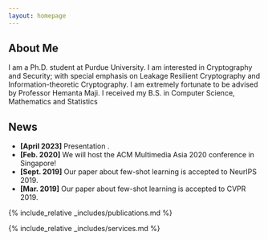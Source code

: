 ```yaml
---
layout: homepage
---
```


## About Me

I am a Ph.D. student at Purdue University. I am interested in Cryptography and Security; with special emphasis on Leakage Resilient Cryptography and Information-theoretic Cryptography. I am extremely fortunate to be advised by Professor Hemanta Maji. I received my B.S. in Computer Science, Mathematics and Statistics

<!-- ## Research Interests -->

<!-- - **Cryptography:** image recognition, image generation, video captioning -->
<!-- - **Machine Learning:** meta-learning, incremental learning, transfer learning -->

## News

- **[April 2023]** Presentation .
- **[Feb. 2020]** We will host the ACM Multimedia Asia 2020 conference in Singapore!
- **[Sept. 2019]** Our paper about few-shot learning is accepted to NeurIPS 2019.
- **[Mar. 2019]** Our paper about few-shot learning is accepted to CVPR 2019.

{% include_relative _includes/publications.md %}

{% include_relative _includes/services.md %}
